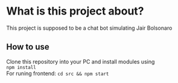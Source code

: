 # What is this project about?
This project is supposed to be a chat bot simulating Jair Bolsonaro

## How to use
Clone this repository into your PC and install modules using\
```npm install```\
For runing frontend:
```cd src && npm start```
